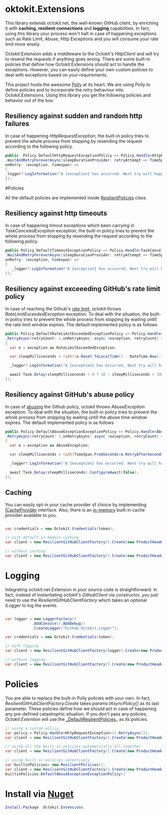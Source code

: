 # oktokit.Extensions
This library extends octokit.net, the well-known GitHub client, by enriching it with **caching**, **resilient connections** and **logging** capabilities. In fact, using this library your process won't halt in case of happening exceptions such as Rate Limit, Abuse, Http Exceptions and you will consume your rate limit more wisely. 

Octokit.Extension adds a middleware to the Octokit's _HttpClient_ and will try to resend the requests if anything goes wrong. There are some built-in policies that define how Octokit.Extensions should act to handle the exceptions. However, you can easily define your own custom policies to deal with exceptions based on your requirements.

This project hosts the awesome [Polly](https://github.com/App-vNext/Polly) at its heart. We are using Polly to define policies and to incorporate the _retry_ behaviour into Octokit.Extensions. Using this library you get the following policies and behavior out of the box.

## Resiliency against sudden and random http failures
In case of happening _HttpRequestException_, the built-in policy tries to prevent the whole process from stopping by resending the request according to the following policy.

```C#
public  Policy DefaultHttpRequestExceptionPolicy => Policy.Handle<HttpRequestException>()
.WaitAndRetryForeverAsync(sleepDurationProvider: retryAttempt => TimeSpan.FromSeconds(Math.Pow(2, retryAttempt)),
onRetry: (exception, timespan) =>
{
_logger?.LogInformation("A {exception} has occurred. Next try will happen in {time} seconds","HttpRequestException",timespan.TotalSeconds);
});
```
#Policies

All the default policies are implemented inside [ResilientPolicies](https://github.com/mirsaeedi/octokit.net.extensions/blob/master/src/Octokit.Extensions/Resiliency/ResilientPolicies.cs) class. 

## Resiliency against http timeouts
In case of happening timout exceptions which been carrying in _TaskCanceledException_ exception, the built-in policy tries to prevent the whole process from stopping by resending the request according to the following policy.

```C#
public Policy DefaultTimeoutExceptionPolicy => Policy.Handle<TaskCanceledException>(ex => !ex.CancellationToken.IsCancellationRequested)
.WaitAndRetryForeverAsync(sleepDurationProvider: retryAttempt => TimeSpan.FromSeconds(Math.Pow(2, retryAttempt)),
onRetry: (exception, timespan) =>
{
   _logger?.LogInformation("A {exception} has occurred. Next try will happen in {time} seconds", "TaskCanceledException", timespan.TotalSeconds);
});
```
## Resiliency against exceeeding GitHub's rate limit policy
In case of reaching the Github's [rate limit](https://developer.github.com/v3/#rate-limiting), octokit throws _RateLimitExceededException_ exception. To deal with the situation, the built-in policy tries to prevent the whole process from stopping by waiting untill the rate limit window expires. The default implemented policy is as follows

```C#
public Policy DefaultRateLimitExceededExceptionPolicy => Policy.Handle<RateLimitExceededException>()
.RetryAsync(retryCount: 1,onRetryAsync: async (exception, retryCount) =>
{
  var e = exception as RateLimitExceededException;

  var sleepMilliseconds = (int)(e.Reset.ToLocalTime() - DateTime.Now).TotalMilliseconds;

  _logger?.LogInformation("A {exception} has occurred. Next try will happen in {time} seconds", "RateLimitExceededException", sleepMilliseconds/1000);

  await Task.Delay(sleepMilliseconds < 0 ? 10 : sleepMilliseconds + 1000).ConfigureAwait(false);
});
```
## Resiliency against GitHub's abuse policy
In case of [abusing](https://developer.github.com/v3/guides/best-practices-for-integrators/#dealing-with-abuse-rate-limits) the Github policy, octokit throws _AbuseException_ exception. To deal with the situation, the built-in policy tries to prevent the whole process from stopping by waiting untill the abuse time window expires. The default implemented policy is as follows

```C#
public Policy DefaultAbuseExceptionExceptionPolicy => Policy.Handle<AbuseException>()
.RetryAsync(retryCount: 1,onRetryAsync: async (exception, retryCount) =>
{
  var e = exception as AbuseException;

  var sleepMilliseconds = (int)TimeSpan.FromSeconds(e.RetryAfterSeconds.GetValueOrDefault(30)).TotalMilliseconds;

  _logger?.LogInformation("A {exception} has occurred. Next try will happen in {time} seconds", "AbuseException", sleepMilliseconds / 1000);

  await Task.Delay(sleepMilliseconds).ConfigureAwait(false);
});
```
## Caching

You can easily opt-in your cache provider of choice by implementing [ICacheProvider](https://github.com/mirsaeedi/octokit.net.extensions/blob/master/src/Octokit.Extensions/Caching/ICacheProvider.cs) interface. Also, there is an [in-memory](https://github.com/mirsaeedi/octokit.net.extensions/blob/master/src/Octokit.Extensions/Caching/InMemoryCacheProvider.cs) built-in cache provider available to you.


```C#

var credentials = new Octokit.Credentials(token);

// with default in-memory caching
var client = new ResilientGitHubClientFactory().Create(new ProductHeaderValue(agentName), credentials,new InMemoryCacheProvider());

// without caching
var client = new ResilientGitHubClientFactory().Create(new ProductHeaderValue(agentName), credentials);

```

# Logging

Integrating octokit.net.Extension in your source code is straightforward. In fact, instead of instantiating octokit's _GithubClient_ via constructor, you just need to use the _ResilientGitHubClientFactory_ which takes an optional _ILogger_ to log the events.

```C#

var logger = new LoggerFactory()
            .AddConsole().AddDebug()
            .CreateLogger("Github.Octokit.Logger");

var credentials = new Octokit.Credentials(token);

// with logging
var client = new ResilientGitHubClientFactory(logger).Create(new ProductHeaderValue(agentName), credentials);

// withiut logging
var client = new ResilientGitHubClientFactory().Create(new ProductHeaderValue(agentName), credentials);

```

# Policies

You are able to replace the built-in Polly policies with your own. In fact, _ResilientGitHubClientFactory.Create_ takes _params IAsyncPolicy[]_ as its last parameter. These policies define how we should act in case of happening any pre-defined catastrophic situation. If you don't pass any policies, _Octokit.Extention_ will use the [_DefaultResilientPolicies](https://github.com/mirsaeedi/octokit.net.extensions/blob/618e4e936c188c28d613e4b548924aa447635548/src/Octokit.Extensions/Resiliency/ResilientPolicies.cs#L65)_ as its policies.

```C#
// using a custom policy.
var policy = Policy.Handle<HttpRequestException>().RetryAsync(2);
var client = new ResilientGitHubClientFactory().Create(new ProductHeaderValue(agentName),policy);

// using all the built-in policies automatically all-together
var client = new ResilientGitHubClientFactory().Create(new ProductHeaderValue(agentName));

// using built-in policies selectively
var builtinPolicies= new ResilientPolicies();
var client = new ResilientGitHubClientFactory().Create(new ProductHeaderValue(agentName),builtinPolicies.DefaultRateLimitExceededExceptionPolicy,
builtinPolicies.DefaultAbuseExceptionExceptionPolicy);

```

# Install via [Nuget](https://www.nuget.org/packages/octokit.net.Extensions)

```powershell
Install-Package  Octokit.Extensions
```
